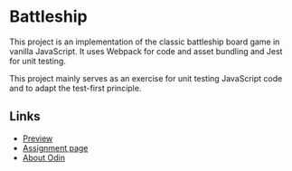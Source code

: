 # Battleship

This project is an implementation of the classic battleship board game in
vanilla JavaScript. It uses Webpack for code and asset bundling and Jest for
unit testing.

This project mainly serves as an exercise for unit testing JavaScript code and
to adapt the test-first principle.

## Links

- [Preview](https://thomsn1337.github.io/battleship-js/)
- [Assignment page](https://www.theodinproject.com/lessons/node-path-javascript-battleship)
- [About Odin](https://www.theodinproject.com/about)
